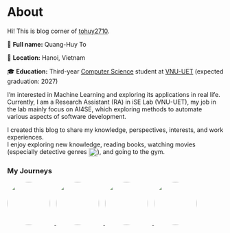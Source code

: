 # About
Hi! This is blog corner of [tohuy2710](https://github.com/tohuy2710).

📝 **Full name:** Quang-Huy To

📍 **Location:** Hanoi, Vietnam 

🎓 **Education:** Third-year [Computer Science](https://uet.vnu.edu.vn/chuong-trinh-dao-tao-nganh-khoa-hoc-may-tinh-4-2/) student at [VNU-UET](https://vi.wikipedia.org/wiki/Tr%C6%B0%E1%BB%9Dng_%C4%90%E1%BA%A1i_h%E1%BB%8Dc_C%C3%B4ng_ngh%E1%BB%87,_%C4%90%E1%BA%A1i_h%E1%BB%8Dc_Qu%E1%BB%91c_gia_H%C3%A0_N%E1%BB%99) (expected graduation: 2027)  

I’m interested in Machine Learning and exploring its applications in real life. Currently, I am a Research Assistant (RA) in iSE Lab (VNU-UET), my job in the lab mainly focus on AI4SE, which exploring methods to automate various aspects of software development.

I created this blog to share my knowledge, perspectives, interests, and work experiences.  
I enjoy exploring new knowledge, reading books, watching movies (especially detective genres <img src="https://i.pinimg.com/originals/81/38/dd/8138ddafabcbb5816692895ea90a051e.png" alt="Conan" width="20" style="display:inline; vertical-align:middle; padding:0; margin:0;"/>), and going to the gym.

### My Journeys
<a href="https://www.facebook.com/profile.php?id=100063574902055">
  <img src="../src/assets/images/qo.jpg" 
       width="100" 
       style="display:inline; margin-right:10px; border-radius:50%;"/>
</a>

<a href="https://uet.vnu.edu.vn/">
  <img src="../src/assets/images/uet.png" 
       width="100" 
       height="100" 
       style="display:inline; margin-right:10px; border-radius:50%;"/>
</a>

<a href="https://www.facebook.com/SupportGroupUET">
  <img src="../src/assets/images/sg.jpg" 
       width="100" 
       style="display:inline; margin-right:10px; border-radius:50%;"/>
</a>

<a href="https://www.facebook.com/profile.php?id=61577760506376">
  <img src="../src/assets/images/ise.jpg" 
       width="100" 
       style="display:inline; margin-right:10px; border-radius:50%;"/>
</a>

<!-- ::github{repo="saicaca/fuwari"} -->
